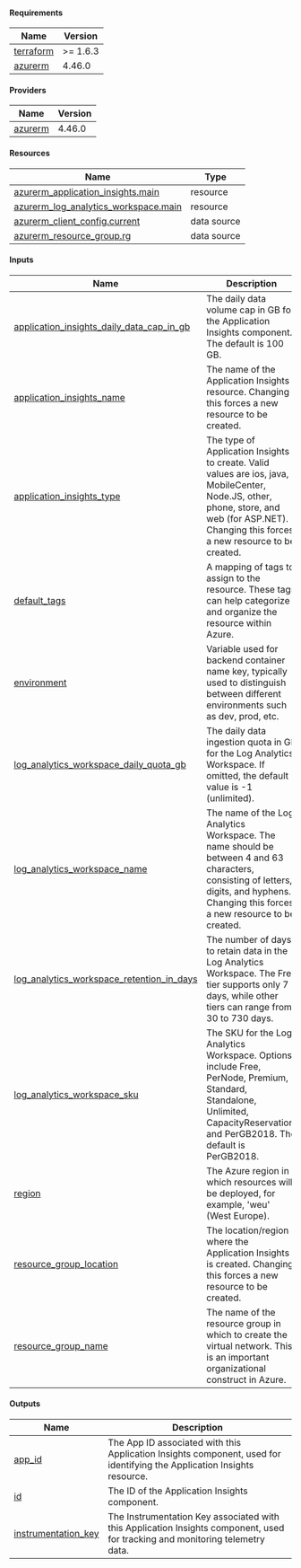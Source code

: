 <!-- BEGIN_TF_DOCS -->
#### Requirements

| Name | Version |
|------|---------|
| <a name="requirement_terraform"></a> [terraform](#requirement\_terraform) | >= 1.6.3 |
| <a name="requirement_azurerm"></a> [azurerm](#requirement\_azurerm) | 4.46.0 |

#### Providers

| Name | Version |
|------|---------|
| <a name="provider_azurerm"></a> [azurerm](#provider\_azurerm) | 4.46.0 |

#### Resources

| Name | Type |
|------|------|
| [azurerm_application_insights.main](https://registry.terraform.io/providers/hashicorp/azurerm/4.46.0/docs/resources/application_insights) | resource |
| [azurerm_log_analytics_workspace.main](https://registry.terraform.io/providers/hashicorp/azurerm/4.46.0/docs/resources/log_analytics_workspace) | resource |
| [azurerm_client_config.current](https://registry.terraform.io/providers/hashicorp/azurerm/4.46.0/docs/data-sources/client_config) | data source |
| [azurerm_resource_group.rg](https://registry.terraform.io/providers/hashicorp/azurerm/4.46.0/docs/data-sources/resource_group) | data source |

#### Inputs

| Name | Description | Type | Default | Required |
|------|-------------|------|---------|:--------:|
| <a name="input_application_insights_daily_data_cap_in_gb"></a> [application\_insights\_daily\_data\_cap\_in\_gb](#input\_application\_insights\_daily\_data\_cap\_in\_gb) | The daily data volume cap in GB for the Application Insights component. The default is 100 GB. | `number` | `100` | no |
| <a name="input_application_insights_name"></a> [application\_insights\_name](#input\_application\_insights\_name) | The name of the Application Insights resource. Changing this forces a new resource to be created. | `string` | n/a | yes |
| <a name="input_application_insights_type"></a> [application\_insights\_type](#input\_application\_insights\_type) | The type of Application Insights to create. Valid values are ios, java, MobileCenter, Node.JS, other, phone, store, and web (for ASP.NET). Changing this forces a new resource to be created. | `string` | `"web"` | no |
| <a name="input_default_tags"></a> [default\_tags](#input\_default\_tags) | A mapping of tags to assign to the resource. These tags can help categorize and organize the resource within Azure. | `map(any)` | n/a | yes |
| <a name="input_environment"></a> [environment](#input\_environment) | Variable used for backend container name key, typically used to distinguish between different environments such as dev, prod, etc. | `string` | `"dev"` | no |
| <a name="input_log_analytics_workspace_daily_quota_gb"></a> [log\_analytics\_workspace\_daily\_quota\_gb](#input\_log\_analytics\_workspace\_daily\_quota\_gb) | The daily data ingestion quota in GB for the Log Analytics Workspace. If omitted, the default value is -1 (unlimited). | `number` | `-1` | no |
| <a name="input_log_analytics_workspace_name"></a> [log\_analytics\_workspace\_name](#input\_log\_analytics\_workspace\_name) | The name of the Log Analytics Workspace. The name should be between 4 and 63 characters, consisting of letters, digits, and hyphens. Changing this forces a new resource to be created. | `string` | n/a | yes |
| <a name="input_log_analytics_workspace_retention_in_days"></a> [log\_analytics\_workspace\_retention\_in\_days](#input\_log\_analytics\_workspace\_retention\_in\_days) | The number of days to retain data in the Log Analytics Workspace. The Free tier supports only 7 days, while other tiers can range from 30 to 730 days. | `number` | `30` | no |
| <a name="input_log_analytics_workspace_sku"></a> [log\_analytics\_workspace\_sku](#input\_log\_analytics\_workspace\_sku) | The SKU for the Log Analytics Workspace. Options include Free, PerNode, Premium, Standard, Standalone, Unlimited, CapacityReservation, and PerGB2018. The default is PerGB2018. | `string` | `"PerGB2018"` | no |
| <a name="input_region"></a> [region](#input\_region) | The Azure region in which resources will be deployed, for example, 'weu' (West Europe). | `string` | `"weu"` | no |
| <a name="input_resource_group_location"></a> [resource\_group\_location](#input\_resource\_group\_location) | The location/region where the Application Insights is created. Changing this forces a new resource to be created. | `string` | `"West Europe"` | no |
| <a name="input_resource_group_name"></a> [resource\_group\_name](#input\_resource\_group\_name) | The name of the resource group in which to create the virtual network. This is an important organizational construct in Azure. | `string` | n/a | yes |

#### Outputs

| Name | Description |
|------|-------------|
| <a name="output_app_id"></a> [app\_id](#output\_app\_id) | The App ID associated with this Application Insights component, used for identifying the Application Insights resource. |
| <a name="output_id"></a> [id](#output\_id) | The ID of the Application Insights component. |
| <a name="output_instrumentation_key"></a> [instrumentation\_key](#output\_instrumentation\_key) | The Instrumentation Key associated with this Application Insights component, used for tracking and monitoring telemetry data. |
<!-- END_TF_DOCS -->    